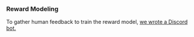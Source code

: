 ### Reward Modeling

To gather human feedback to train the reward model, [we wrote a Discord bot.](https://github.com/yankihue/reward-model-trainer-discord) 
